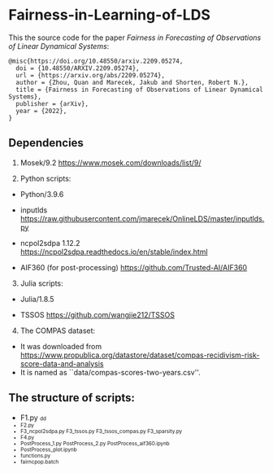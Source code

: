 # Fairness-in-Learning-of-LDS

This the source code for the paper *Fairness in Forecasting of Observations of Linear Dynamical Systems*:

```
@misc{https://doi.org/10.48550/arxiv.2209.05274,
  doi = {10.48550/ARXIV.2209.05274},
  url = {https://arxiv.org/abs/2209.05274},
  author = {Zhou, Quan and Marecek, Jakub and Shorten, Robert N.},
  title = {Fairness in Forecasting of Observations of Linear Dynamical Systems},
  publisher = {arXiv},
  year = {2022},
}
```

## Dependencies

1. Mosek/9.2 https://www.mosek.com/downloads/list/9/

2. Python scripts:

- Python/3.9.6

- inputlds https://raw.githubusercontent.com/jmarecek/OnlineLDS/master/inputlds.py

- ncpol2sdpa 1.12.2 https://ncpol2sdpa.readthedocs.io/en/stable/index.html

- AIF360 (for post-processing) https://github.com/Trusted-AI/AIF360

3. Julia scripts:

- Julia/1.8.5

- TSSOS https://github.com/wangjie212/TSSOS

4. The COMPAS dataset: 

- It was downloaded from https://www.propublica.org/datastore/dataset/compas-recidivism-risk-score-data-and-analysis
- It is named as ``data/compas-scores-two-years.csv''.

## The structure of scripts:

- F1.py <font size='1'> dd
- F2.py
- F3_ncpol2sdpa.py F3_tssos.py F3_tssos_compas.py F3_sparsity.py
- F4.py
- PostProcess_1.py PostProcess_2.py PostProcess_aif360.ipynb
- PostProcess_plot.ipynb
- functions.py
- fairncpop.batch 
